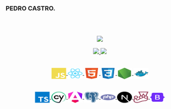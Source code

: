 ### PEDRO CASTRO.
<br><br>
   <p align="center"> <samp>
   <a href="https://github.com/DenverCoder1/readme-typing-svg"><img src="https://readme-typing-svg.herokuapp.com?lines=👋+Hi+there!+I'm+a+Developer&center=true&title_color=79c0ff"></a>
  </samp>
<div align="center">
  <a href="https://github.com/pedrocastrovs">
  <img height="150em" src="https://github-readme-stats.vercel.app/api?username=pedrocastrovs&show_icons=true&theme=tokyonight&include_all_commits=true&count_private=true"/>
  <img height="150em" src="https://github-readme-stats.vercel.app/api/top-langs/?username=pedrocastrovs&layout=compact&langs_count=7&theme=tokyonight"/>

<div align="center" style="display: inline_block"><br>
  <div style="display: inline_block"><br>
      <img align="center" alt="pc-Js" height="30" width="40" src="https://raw.githubusercontent.com/devicons/devicon/master/icons/javascript/javascript-plain.svg">
      <img align="center" alt="pc-React" height="30" width="40" src="https://raw.githubusercontent.com/devicons/devicon/master/icons/react/react-original.svg">
      <img align="center" alt="pc-HTML" height="30" width="40" src="https://raw.githubusercontent.com/devicons/devicon/master/icons/html5/html5-original.svg">
      <img align="center" alt="pc-CSS" height="30" width="40" src="https://raw.githubusercontent.com/devicons/devicon/master/icons/css3/css3-original.svg">
      <img align="center" alt="pc-nodejs" height="30" width="40" src="https://raw.githubusercontent.com/devicons/devicon/master/icons/nodejs/nodejs-original.svg">
      <img align="center" alt="pc-docker" height="30" width="40" src="https://raw.githubusercontent.com/devicons/devicon/master/icons/docker/docker-original.svg">

</div>
<div align="center" style="display: inline_block"><br>
  <div style="display: inline_block"><br>
      <img align="center" alt="pc-typescript" height="30" width="40" src="https://raw.githubusercontent.com/devicons/devicon/master/icons/typescript/typescript-original.svg">
      <img align="center" alt="pc-cypressio" height="30" width="40" src="https://raw.githubusercontent.com/devicons/devicon/master/icons/cypressio/cypressio-original.svg">
      <img align="center" alt="pc-angular" height="30" width="40" src="https://raw.githubusercontent.com/devicons/devicon/master/icons/angular/angular-original.svg">
      <img align="center" alt="pc-postgresql" height="30" width="40" src="https://raw.githubusercontent.com/devicons/devicon/master/icons/postgresql/postgresql-plain.svg">
      <img align="center" alt="pc-angular" height="30" width="40" src="https://raw.githubusercontent.com/devicons/devicon/master/icons/php/php-plain.svg">
      <img align="center" alt="pc-angular" height="30" width="40" src="https://raw.githubusercontent.com/devicons/devicon/master/icons/nextjs/nextjs-plain.svg">
      <img align="center" alt="pc-angular" height="30" width="40" src="https://raw.githubusercontent.com/devicons/devicon/master/icons/jest/jest-plain.svg">
      <img align="center" alt="pc-angular" height="30" width="40" src="https://raw.githubusercontent.com/devicons/devicon/master/icons/bootstrap/bootstrap-plain.svg">
</div>
    
 ##
